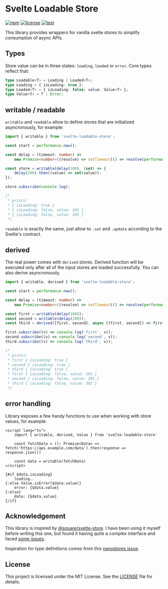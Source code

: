 # Svelte Loadable Store

[![npm](https://img.shields.io/npm/v/svelte-loadable-store)](https://www.npmjs.com/package/svelte-loadable-store)
[![license](https://img.shields.io/github/license/ngalaiko/svelte-loadable-store)](https://raw.githubusercontent.com/ngalaiko/svelte-loadable-store/master/LICENSE)
[![test](https://github.com/ngalaiko/svelte-loadable-store/actions/workflows/test.yaml/badge.svg)](https://github.com/ngalaiko/svelte-loadable-store/actions/workflows/test.yaml)

This library provides wrappers for vanilla svelte stores to simplify consumption of async APIs.

## Types

Store value can be in three states: `loading`, `loaded` or `error`. Core types reflect that:

```typescript
type Loadable<T> = Loading | Loaded<T>;
type Loading = { isLoading: true };
type Loaded<T> = { isLoading: false; value: Value<T> };
type Value<T> = T | Error;
```

## writable / readable

`writable` and `readable` allow to define stores that are initialized asyncronously, for example:

```typescript
import { writable } from 'svelte-loadable-store';

const start = performance.now();

const delay = (timeout: number) =>
	new Promise<number>((resolve) => setTimeout(() => resolve(performance.now() - start), timeout));

const store = writable(delay(100), (set) => {
	delay(200).then((value) => set(value));
});

store.subscribe(console.log);

/*
 * prints:
 * { isLoading: true }
 * { isLoading: false, value: 101 }
 * { isLoading: false, value: 201 }
 */
```

`readable` is exactly the same, just allow to `.set` and `.update` according to the Svelte's contract.

## derived

The real power comes with `derived` stores. Derived function will be executed only after all of the
input stores are loaded successfully. You can also derive asyncronously.

```typescript
import { writable, derived } from 'svelte-loadable-store';

const start = performance.now();

const delay = (timeout: number) =>
	new Promise<number>((resolve) => setTimeout(() => resolve(performance.now() - start), timeout));

const first = writable(delay(100));
const second = writable(delay(200));
const third = derived([first, second], async ([first, second]) => first + second);

first.subscribe((v) => console.log('first', v));
second.subscribe((v) => console.log('second', v));
third.subscribe((v) => console.log('third', v));

/*
 * prints:
 * first { isLoading: true }
 * second { isLoading: true }
 * third { isLoading: true }
 * first { isLoading: false, value: 101 }
 * second { isLoading: false, value: 201 }
 * third { isLoading: false, value: 302 }
 */
```

## error handling

Library exposes a few handy functions to use when working with store values, for example:

```svelte
<script lang="ts">
    import { writable, derived, Value } from 'svelte-loadable-store'

    const fetchData = (): Promise<Data> => fetch('https://api.example.com/data').then(response => response.json())

    const data = writable(fetchData)
</script>

{#if $data.isLoading}
    loading..
{:else Value.isError($data.value)}
    error: {$data.value}
{:else}
    data: {$data.value}
{/if}
```

## Acknowledgement

This library is inspired by [@square/svelte-store](https://github.com/square/svelte-store). I have been using it myself
before writing this one, but found it having quite a complex interface and faced [some issues](https://github.com/square/svelte-store/issues/61).

Inspiration for type definitions comes from this [nanostores issue](https://github.com/orgs/nanostores/discussions/150).

## License

This project is licensed under the MIT License. See the [LICENSE](LICENSE) file for details.

